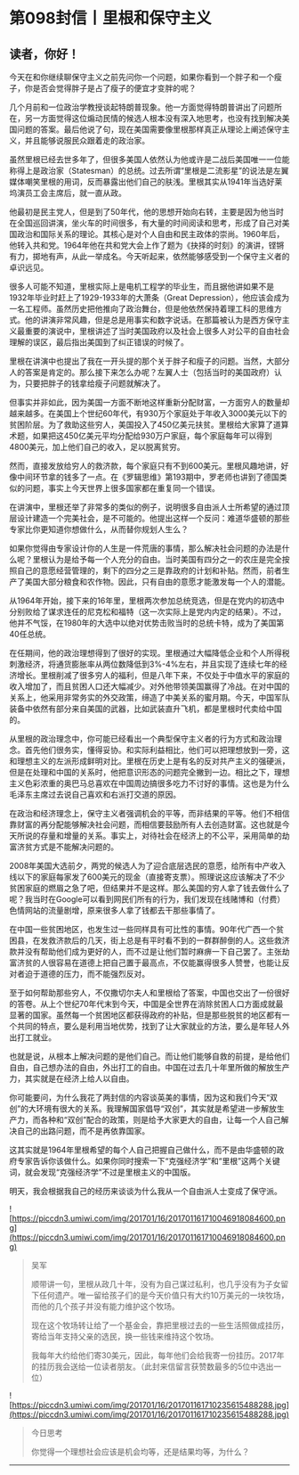 # 第098封信丨里根和保守主义

## 读者，你好！

今天在和你继续聊保守主义之前先问你一个问题，如果你看到一个胖子和一个瘦子，你是否会觉得胖子是占了瘦子的便宜才变胖的呢？

几个月前和一位政治学教授谈起特朗普现象。他一方面觉得特朗普讲出了问题所在，另一方面觉得这位煽动民情的候选人根本没有深入地思考，也没有找到解决美国问题的答案。最后他说了句，现在美国需要像里根那样真正从理论上阐述保守主义，并且能够说服民众跟着走的政治家。

虽然里根已经去世多年了，但很多美国人依然认为他或许是二战后美国唯一一位能称得上是政治家（Statesman）的总统。过去所谓“里根是二流影星”的说法是左翼媒体嘲笑里根的用词，反而暴露出他们自己的肤浅。里根其实从1941年当选好莱坞演员工会主席后，就一直从政。

他最初是民主党人，但是到了50年代，他的思想开始向右转，主要是因为他当时在全国巡回讲演，坐火车的时间很多，有大量的时间阅读和思考，形成了自己对美国政治和国际关系的理论。其核心是对个人自由和民主政体的崇尚。1960年后，他转入共和党。1964年他在共和党大会上作了题为《抉择的时刻》的演讲，铿锵有力，掷地有声，从此一举成名。今天听起来，依然能够感受到一个保守主义者的卓识远见。

很多人可能不知道，里根实际上是电机工程学的毕业生，而且据他讲如果不是1932年毕业时赶上了1929-1933年的大萧条（Great Depression），他应该会成为一名工程师。虽然历史把他推向了政治舞台，但是他依然保持着理工科的思维方式。他的讲演非常风趣，但是总是用事实和数字说话。在那篇被认为是西方保守主义最重要的演说中，里根讲述了当时美国政府以及社会上很多人对公平的自由社会理解的误区，最后指出美国到了纠正错误的时候了。

里根在讲演中也提出了我在一开头提的那个关于胖子和瘦子的问题。当然，大部分人的答案是肯定的。那么接下来怎么办呢？左翼人士（包括当时的美国政府）认为，只要把胖子的钱拿给瘦子问题就解决了。

但事实并非如此，因为美国一方面不断地这样重新分配财富，一方面穷人的数量却越来越多。在美国上个世纪60年代，有930万个家庭处于年收入3000美元以下的贫困阶层。为了救助这些穷人，美国投入了450亿美元扶贫。里根给大家算了道算术题，如果把这450亿美元平均分配给930万户家庭，每个家庭每年可以得到4800美元，加上他们自己的收入，足以脱离贫穷。

然而，直接发放给穷人的救济款，每个家庭只有不到600美元。里根风趣地讲，好像中间环节拿的钱多了一点。在《罗辑思维》第193期中，罗老师也讲到了德国类似的问题，事实上今天世界上很多国家都在重复同一个错误。

在讲演中，里根还举了非常多的类似的例子，说明很多自由派人士所希望的通过顶层设计建造一个完美社会，是不可能的。他提出这样一个反问：难道华盛顿的那些专家比你更知道你想做什么，从而替你规划人生么？

如果你觉得由专家设计你的人生是一件荒唐的事情，那么解决社会问题的办法是什么呢？里根认为是给予每一个人充分的自由。当时美国有四分之一的农庄是完全按照自己的意愿经营管理的，剩下的四分之三是靠政府的计划和补贴。然而，前者生产了美国大部分粮食和农作物。因此，只有自由的意愿才能激发每一个人的潜能。

从1964年开始，接下来的16年里，里根两次参加总统竞选，但是在党内的初选中分别败给了谋求连任的尼克松和福特（这一次实际上是党内内定的结果）。不过，他并不气馁，在1980年的大选中以绝对优势击败当时的总统卡特，成为了美国第40任总统。

在任期间，他的政治理想得到了很好的实现。里根通过大幅降低企业和个人所得税刺激经济，将通货膨胀率从两位数降低到3%-4%左右，并且实现了连续七年的经济增长。里根削减了很多穷人的福利，但是八年下来，不仅处于中值水平的家庭的收入增加了，而且贫困人口还大幅减少。对外他带领美国赢得了冷战。在对中国的关系上，他采用非常务实的外交政策，缔造了中美关系的蜜月期。今天，中国军队装备中依然有部分来自美国的武器，比如武装直升飞机，都是里根时代卖给中国的。

从里根的政治理念中，你可能已经看出一个典型保守主义者的行为方式和政治理念。首先他们很务实，懂得妥协。和实际利益相比，他们可以把理想放到一旁，这和理想主义的左派形成鲜明对比。里根在历史上是有名的反对共产主义的强硬派，但是在处理和中国的关系时，他把意识形态的问题完全撇到一边。相比之下，理想主义色彩浓重的奥巴马总喜欢在中国周边搞很多吃力不讨好的事情。这也是为什么毛泽东主席过去说自己喜欢和右派打交道的原因。

在政治和经济理念上，保守主义者强调机会的平等，而非结果的平等。他们不相信靠财富的再分配能够解决社会问题，而相信要鼓励所有人去创造财富。这也就是今天所说的存量和增量的关系。事实上，对待社会在经济上的不公平，采用简单的劫富济贫方式是不能解决问题的。

2008年美国大选前夕，两党的候选人为了迎合底层选民的意愿，给所有中产收入线以下的家庭每家发了600美元的现金（直接寄支票）。照理说这应该解决了不少贫困家庭的燃眉之急了吧，但结果并不是这样。那么美国的穷人拿了钱去做什么了呢？我当时在Google可以看到网民们所有的行为，我们发现在线赌博和（付费）色情网站的流量剧增，原来很多人拿了钱都去干那些事情了。

在中国一些贫困地区，也发生过一些同样具有可比性的事情。90年代广西一个贫困县，在发救济款后的几天，街上总是有平时看不到的一群群醉倒的人。这些救济款并没有帮助他们成为更好的人，而不过是让他们暂时麻痹一下自己罢了。主张劫富济贫的人很容易在道德上把自己置于最高点，不仅能赢得很多人赞誉，也能让反对者迫于道德的压力，而不能强烈反对。

至于如何帮助那些穷人，不仅撒切尔夫人和里根给了答案，中国也交出了一份很好的答卷。从上个世纪70年代末到今天，中国是全世界在消除贫困人口方面成就最显著的国家。虽然每一个贫困地区都获得政府的补贴，但是那些脱贫的地区都有一个共同的特点，要么是利用当地优势，找到了让大家就业的方法，要么是年轻人外出打工就业。

也就是说，从根本上解决问题的是他们自己。而让他们能够自救的前提，是给他们自由，自己想办法的自由，外出打工的自由。中国在过去几十年里所做的解放生产力，其实就是在经济上给人以自由。

你可能要问，为什么我花了两封信的内容谈英美的事情，因为这和我们今天“双创”的大环境有很大的关系。我理解国家倡导“双创”，其实就是希望进一步解放生产力，而各种和“双创”配合的政策，则是给予大家更大的自由，让每一个人自己解决自己的出路问题，而不是再依靠国家。

这其实就是1964年里根希望的每个人自己把握自己做什么，而不是由华盛顿的政府专家告诉你该做什么。如果你同时搜索一下“克强经济学”和“里根”这两个关键词，就会发现“克强经济学”不过是里根主义的中国版。

明天，我会根据我自己的经历来谈谈为什么我从一个自由派人士变成了保守派。

![https://piccdn3.umiwi.com/img/201701/16/201701161710046918084600.png](https://piccdn3.umiwi.com/img/201701/16/201701161710046918084600.png)

> 吴军
> 
> 顺带讲一句，里根从政几十年，没有为自己谋过私利，也几乎没有为子女留下任何遗产。唯一留给孩子们的是今天价值只有大约10万美元的一块牧场，而他的几个孩子并没有能力维护这个牧场。
> 
> 现在这个牧场转让给了一个基金会，靠把里根过去的一些生活照做成挂历，寄给当年支持父亲的选民，换一些钱来维持这个牧场。
> 
> 我每年大约给他们寄30美元，因此，每年他们会给我寄一份挂历。2017年的挂历我会送给一位读者朋友。（此封来信留言获赞数最多的5位中选出一位）

![https://piccdn3.umiwi.com/img/201701/16/201701161710235615488288.jpg](https://piccdn3.umiwi.com/img/201701/16/201701161710235615488288.jpg)

> 今日思考
> 
> 你觉得一个理想社会应该是机会均等，还是结果均等，为什么？

---
